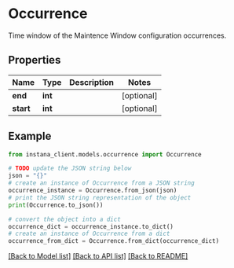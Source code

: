 # Occurrence

Time window of the Maintence Window configuration occurrences.

## Properties

Name | Type | Description | Notes
------------ | ------------- | ------------- | -------------
**end** | **int** |  | [optional] 
**start** | **int** |  | [optional] 

## Example

```python
from instana_client.models.occurrence import Occurrence

# TODO update the JSON string below
json = "{}"
# create an instance of Occurrence from a JSON string
occurrence_instance = Occurrence.from_json(json)
# print the JSON string representation of the object
print(Occurrence.to_json())

# convert the object into a dict
occurrence_dict = occurrence_instance.to_dict()
# create an instance of Occurrence from a dict
occurrence_from_dict = Occurrence.from_dict(occurrence_dict)
```
[[Back to Model list]](../README.md#documentation-for-models) [[Back to API list]](../README.md#documentation-for-api-endpoints) [[Back to README]](../README.md)


